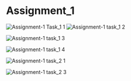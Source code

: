 # Assignment_1

![Assignment-1 Task_1 1](https://user-images.githubusercontent.com/64782883/81812415-e5de7700-9547-11ea-9662-bcfde2d56300.PNG)
![Assignment-1 task_1 2](https://user-images.githubusercontent.com/64782883/81813182-f9d6a880-9548-11ea-9008-e10ccf4e2b28.PNG)
<!-- Assignment_1 task_1.3 -->
![Assignment-1 task_1 3](https://user-images.githubusercontent.com/64782883/81813452-48844280-9549-11ea-86b6-df3f63a6639e.PNG)
<!-- Assignment_1 task_1.4 -->
![Assignment-1 task_1 4](https://user-images.githubusercontent.com/64782883/81813773-b2045100-9549-11ea-9796-bdd7a8dcdbc1.PNG)
<!-- Assignment_1 task_2.1 -->
![Assignment-1 task_2 1](https://user-images.githubusercontent.com/64782883/81813928-e6780d00-9549-11ea-893c-f05dcb761d0b.PNG)
<!-- Assignment_1 task_2.3-->
![Assignment-1 task_2 3](https://user-images.githubusercontent.com/64782883/81814131-2f2fc600-954a-11ea-90c2-76b417177b0c.PNG)
